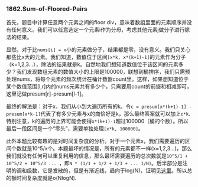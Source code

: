 ### 1862.Sum-of-Floored-Pairs

首先，题目中计算任意两个元素之间的floor div，意味着数组里面的元素顺序并没有任何意义。我们可以任意选定一个元素i作为分母，考虑其他元素j做分子进行除法的结果。

显然，对于比```nums[i] = x```小的元素做分子，结果都是零，没有意义。我们只关心那些比x大的元素。我们知道，数值位于区间```[x*k, x*(k+1)-1]```的元素作为分子（k=1,2,3...），除法的结果就是k。自然地我们想知道数值位于该区间的元素多少？我们发现数组元素的数值大小的上限是100000，联想到桶排序，我们只需预处理nums，将每个元素的频次统计在桶计数器count里。这样，如果想知道位于某个数值范围[l,r]内的nums元素共有多少个，只需要用count的前缀和相减即可，这里记做presum[r]-presum[l-1]。

最终的解法是：对于x，我们从小到大遍历所有的k。令```c = presum[x*(k+1)-1] - presum[x*k-1]```代表了有多少元素与x的商恰好是k，那么最终答案就可以加上```c*k```. 特别注意，k的遍历的上界可能会使得```x*(k+1)-1```超过100000（桶的个数）。所以最后一段区间是一个“零头”，需要单独处理```[x*k, 100000]```。

此外本题比较有趣的是对时间复杂度的分析。对于一个元素x，我们需要遍历的区间个数就是10^5/x个。本题最坏的情况是，所有的元素都不一样(x=1,2,3...)，那么我们就没有任何可以重复利用的信息，那么最坏需要遍历的总次数就是```10^5/1 + 10^5/2 + 10^5/3 ... ```，即```N * (1/1 + 1/2 + 1/3 + ... 1/N)```。后半部分是注明的调和级数，它是发散的，但是有渐近线，趋向于log(N)，证明见[这里](https://leetcode-cn.com/problems/sum-of-floored-pairs/solution/diao-he-ji-shu-de-shi-jian-fu-za-du-zhen-kf8j/)。所以总的额时间复杂度就是o(NlogN).
